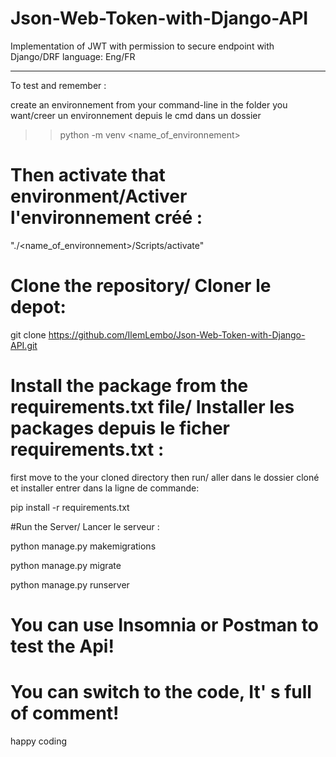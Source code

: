 # Json-Web-Token-with-Django-API
Implementation of JWT with permission to secure endpoint with Django/DRF
language: Eng/FR

-------------------------------------------------------------------------

To test and remember : 

create an environnement from your command-line in the folder you want/creer un environnement depuis le cmd dans un dossier

>> python -m venv <name_of_environnement>

# Then activate that environment/Activer l'environnement créé : 
"./<name_of_environnement>/Scripts/activate"

# Clone the repository/ Cloner le depot:
git clone https://github.com/IlemLembo/Json-Web-Token-with-Django-API.git

# Install the package from the requirements.txt file/ Installer les packages depuis le ficher requirements.txt :

first move to the your cloned directory then run/ aller dans le dossier cloné et installer entrer dans la ligne de commande:

pip install -r requirements.txt

#Run the Server/ Lancer le serveur :

python manage.py makemigrations

python manage.py migrate

python manage.py runserver


# You can use Insomnia or Postman to test the Api!
# You can switch to the code, It' s full of comment!

happy coding
